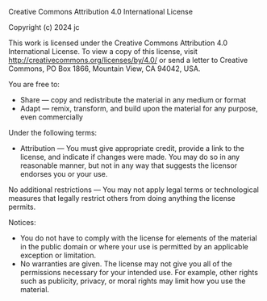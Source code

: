 Creative Commons Attribution 4.0 International License

Copyright (c) 2024 jc

This work is licensed under the Creative Commons Attribution 4.0 International License.
To view a copy of this license, visit http://creativecommons.org/licenses/by/4.0/
or send a letter to Creative Commons, PO Box 1866, Mountain View, CA 94042, USA.

You are free to:

- Share — copy and redistribute the material in any medium or format
- Adapt — remix, transform, and build upon the material for any purpose, even commercially

Under the following terms:

- Attribution — You must give appropriate credit, provide a link to the license, and indicate
  if changes were made. You may do so in any reasonable manner, but not in any way that
  suggests the licensor endorses you or your use.

No additional restrictions — You may not apply legal terms or technological measures that
legally restrict others from doing anything the license permits.

Notices:

- You do not have to comply with the license for elements of the material in the public domain
  or where your use is permitted by an applicable exception or limitation.
- No warranties are given. The license may not give you all of the permissions necessary for
  your intended use. For example, other rights such as publicity, privacy, or moral rights
  may limit how you use the material.
